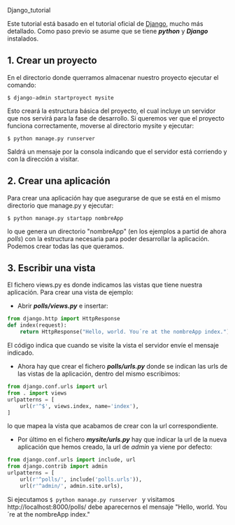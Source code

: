  Django_tutorial

Este tutorial está basado en el tutorial oficial de [Django](https://docs.djangoproject.com/en/1.9/intro/tutorial01/), mucho más detallado.
Como paso previo se asume que se tiene ***python*** y ***Django*** instalados.
## 1. Crear un proyecto
En el directorio donde querramos almacenar nuestro proyecto ejecutar el comando:
```
$ django-admin startproyect mysite
```
Esto creará la estructura básica del proyecto, el cual incluye un servidor que nos servirá para la fase de desarrollo. Si queremos ver que el proyecto funciona correctamente, moverse al directorio mysite y ejecutar:
```
$ python manage.py runserver
```
Saldrá un mensaje por la consola indicando que el servidor está corriendo y con la dirección a visitar.
## 2. Crear una aplicación
Para crear una aplicación hay que asegurarse de que se está en el mismo directorio que manage.py y ejecutar:
```
$ python manage.py startapp nombreApp
```
lo que genera un directorio "nombreApp" (en los ejemplos a partid de ahora *polls*) con la estructura necesaria para poder desarrollar la aplicación. Podemos crear todas las que queramos.

## 3. Escribir una vista
El fichero views.py es donde indicamos las vistas que tiene nuestra aplicación. Para crear una vista de ejemplo:
* Abrir ***polls/views.py*** e insertar:
```python
from django.http import HttpResponse
def index(request):
    return HttpResponse("Hello, world. You´re at the nombreApp index.")
```
El código indica que cuando se visite la vista el servidor envíe el mensaje indicado.

* Ahora hay que crear el fichero ***polls/urls.py*** donde se indican las urls de las vistas de la aplicación, dentro del mismo escribimos:
```python
from django.conf.urls import url
from . import views
urlpatterns = [
    url(r'^$', views.index, name='index'),
]
```
lo que mapea la vista que acabamos de crear con la url correspondiente. 

* Por último en el fichero ***mysite/urls.py*** hay que indicar la url de la nueva aplicación que hemos creado, la url de *admin* ya viene por defecto:
```python
from django.conf.urls import include, url
from django.contrib import admin
urlpatterns = [
    url(r'^polls/', include('polls.urls')),
    url(r'^admin/', admin.site.urls),
```
Si ejecutamos ```$ python manage.py runserver ``` y visitamos http://localhost:8000/polls/ debe aparecernos el mensaje "Hello, world. You´re at the nombreApp index."
